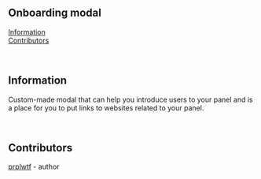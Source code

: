 ## Onboarding modal

[Information](#information)\
[Contributors](#contributors)

<br/>

## Information
Custom-made modal that can help you introduce users to your panel and is a place for you to put links to websites related to your panel.

<br/>

## Contributors
[prplwtf](https://github.com/prplwtf) - author